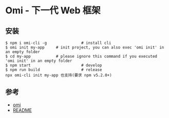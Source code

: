 # Omi - 下一代 Web 框架


## 安装
```
$ npm i omi-cli -g               # install cli
$ omi init my-app     # init project, you can also exec 'omi init' in an empty folder
$ cd my-app           # please ignore this command if you executed 'omi init' in an empty folder
$ npm start                      # develop
$ npm run build                  # release
npx omi-cli init my-app 也支持(要求 npm v5.2.0+)
```




## 参考
- [omi](https://github.com/Tencent/omi)
- [README](https://github.com/Tencent/omi/blob/master/README.CN.md)
